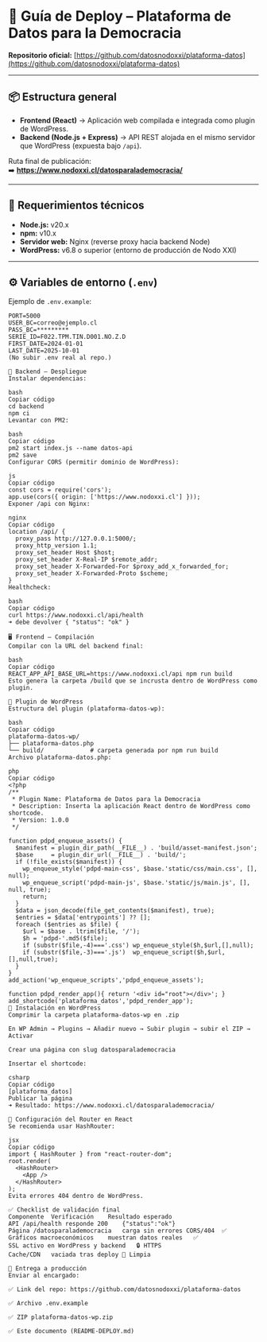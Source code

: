 # 🚀 Guía de Deploy – Plataforma de Datos para la Democracia

**Repositorio oficial:** [https://github.com/datosnodoxxi/plataforma-datos](https://github.com/datosnodoxxi/plataforma-datos)

---

## 📦 Estructura general

- **Frontend (React)** → Aplicación web compilada e integrada como plugin de WordPress.  
- **Backend (Node.js + Express)** → API REST alojada en el mismo servidor que WordPress (expuesta bajo `/api`).

Ruta final de publicación:  
➡️ **https://www.nodoxxi.cl/datosparalademocracia/**

---

## 🧩 Requerimientos técnicos

- **Node.js:** v20.x  
- **npm:** v10.x  
- **Servidor web:** Nginx (reverse proxy hacia backend Node)  
- **WordPress:** v6.8 o superior (entorno de producción de Nodo XXI)

---

## ⚙️ Variables de entorno (`.env`)

Ejemplo de `.env.example`:

```env
PORT=5000
USER_BC=correo@ejemplo.cl
PASS_BC=*********
SERIE_ID=F022.TPM.TIN.D001.NO.Z.D
FIRST_DATE=2024-01-01
LAST_DATE=2025-10-01
(No subir .env real al repo.)

🧠 Backend – Despliegue
Instalar dependencias:

bash
Copiar código
cd backend
npm ci
Levantar con PM2:

bash
Copiar código
pm2 start index.js --name datos-api
pm2 save
Configurar CORS (permitir dominio de WordPress):

js
Copiar código
const cors = require('cors');
app.use(cors({ origin: ['https://www.nodoxxi.cl'] }));
Exponer /api con Nginx:

nginx
Copiar código
location /api/ {
  proxy_pass http://127.0.0.1:5000/;
  proxy_http_version 1.1;
  proxy_set_header Host $host;
  proxy_set_header X-Real-IP $remote_addr;
  proxy_set_header X-Forwarded-For $proxy_add_x_forwarded_for;
  proxy_set_header X-Forwarded-Proto $scheme;
}
Healthcheck:

bash
Copiar código
curl https://www.nodoxxi.cl/api/health
➜ debe devolver { "status": "ok" }

🖥️ Frontend – Compilación
Compilar con la URL del backend final:

bash
Copiar código
REACT_APP_API_BASE_URL=https://www.nodoxxi.cl/api npm run build
Esto genera la carpeta /build que se incrusta dentro de WordPress como plugin.

🔌 Plugin de WordPress
Estructura del plugin (plataforma-datos-wp):

bash
Copiar código
plataforma-datos-wp/
├── plataforma-datos.php
└── build/             # carpeta generada por npm run build
Archivo plataforma-datos.php:

php
Copiar código
<?php
/**
 * Plugin Name: Plataforma de Datos para la Democracia
 * Description: Inserta la aplicación React dentro de WordPress como shortcode.
 * Version: 1.0.0
 */

function pdpd_enqueue_assets() {
  $manifest = plugin_dir_path(__FILE__) . 'build/asset-manifest.json';
  $base     = plugin_dir_url(__FILE__) . 'build/';
  if (!file_exists($manifest)) {
    wp_enqueue_style('pdpd-main-css', $base.'static/css/main.css', [], null);
    wp_enqueue_script('pdpd-main-js', $base.'static/js/main.js', [], null, true);
    return;
  }
  $data = json_decode(file_get_contents($manifest), true);
  $entries = $data['entrypoints'] ?? [];
  foreach ($entries as $file) {
    $url = $base . ltrim($file, '/');
    $h = 'pdpd-'.md5($file);
    if (substr($file,-4)==='.css') wp_enqueue_style($h,$url,[],null);
    if (substr($file,-3)==='.js')  wp_enqueue_script($h,$url,[],null,true);
  }
}
add_action('wp_enqueue_scripts','pdpd_enqueue_assets');

function pdpd_render_app(){ return '<div id="root"></div>'; }
add_shortcode('plataforma_datos','pdpd_render_app');
🧱 Instalación en WordPress
Comprimir la carpeta plataforma-datos-wp en .zip

En WP Admin → Plugins → Añadir nuevo → Subir plugin → subir el ZIP → Activar

Crear una página con slug datosparalademocracia

Insertar el shortcode:

csharp
Copiar código
[plataforma_datos]
Publicar la página
➜ Resultado: https://www.nodoxxi.cl/datosparalademocracia/

🧩 Configuración del Router en React
Se recomienda usar HashRouter:

jsx
Copiar código
import { HashRouter } from "react-router-dom";
root.render(
  <HashRouter>
    <App />
  </HashRouter>
);
Evita errores 404 dentro de WordPress.

✅ Checklist de validación final
Componente	Verificación	Resultado esperado
API /api/health	responde 200	{"status":"ok"}
Página /datosparalademocracia	carga sin errores CORS/404	✅
Gráficos macroeconómicos	muestran datos reales	✅
SSL	activo en WordPress y backend	🔒 HTTPS
Cache/CDN	vaciada tras deploy	🧹 Limpia

📨 Entrega a producción
Enviar al encargado:

✅ Link del repo: https://github.com/datosnodoxxi/plataforma-datos

✅ Archivo .env.example

✅ ZIP plataforma-datos-wp.zip

✅ Este documento (README-DEPLOY.md)


